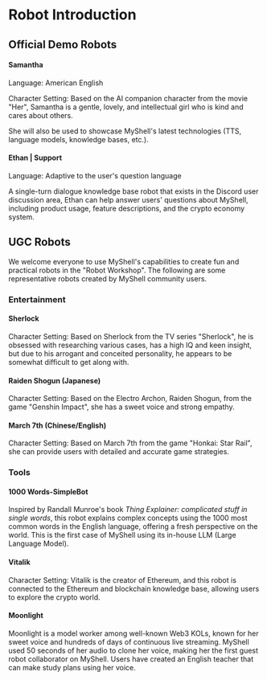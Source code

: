 # Robot Introduction

## Official Demo Robots

#### Samantha

Language: American English

Character Setting: Based on the AI companion character from the movie "Her", Samantha is a gentle, lovely, and intellectual girl who is kind and cares about others.

She will also be used to showcase MyShell's latest technologies (TTS, language models, knowledge bases, etc.).

#### Ethan | Support

Language: Adaptive to the user's question language

A single-turn dialogue knowledge base robot that exists in the Discord user discussion area, Ethan can help answer users' questions about MyShell, including product usage, feature descriptions, and the crypto economy system.

## UGC Robots

We welcome everyone to use MyShell's capabilities to create fun and practical robots in the "Robot Workshop". The following are some representative robots created by MyShell community users.

### Entertainment

#### Sherlock

Character Setting: Based on Sherlock from the TV series "Sherlock", he is obsessed with researching various cases, has a high IQ and keen insight, but due to his arrogant and conceited personality, he appears to be somewhat difficult to get along with.

#### Raiden Shogun (Japanese)

Character Setting: Based on the Electro Archon, Raiden Shogun, from the game "Genshin Impact", she has a sweet voice and strong empathy.

#### March 7th (Chinese/English)

Character Setting: Based on March 7th from the game "Honkai: Star Rail", she can provide users with detailed and accurate game strategies.

### Tools

#### 1000 Words-SimpleBot

Inspired by Randall Munroe's book _Thing Explainer: complicated stuff in single words_, this robot explains complex concepts using the 1000 most common words in the English language, offering a fresh perspective on the world. This is the first case of MyShell using its in-house LLM (Large Language Model).

#### Vitalik

Character Setting: Vitalik is the creator of Ethereum, and this robot is connected to the Ethereum and blockchain knowledge base, allowing users to explore the crypto world.

#### Moonlight

Moonlight is a model worker among well-known Web3 KOLs, known for her sweet voice and hundreds of days of continuous live streaming. MyShell used 50 seconds of her audio to clone her voice, making her the first guest robot collaborator on MyShell. Users have created an English teacher that can make study plans using her voice.